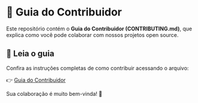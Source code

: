 # 📘 Guia do Contribuidor

Este repositório contém o **Guia do Contribuidor (CONTRIBUTING.md)**, que explica como você pode colaborar com nossos projetos open source.

## 📄 Leia o guia

Confira as instruções completas de como contribuir acessando o arquivo:

👉 [Guia do Contribuidor](./HOME/CONTRIBUTING.md)

Sua colaboração é muito bem-vinda! 💙
